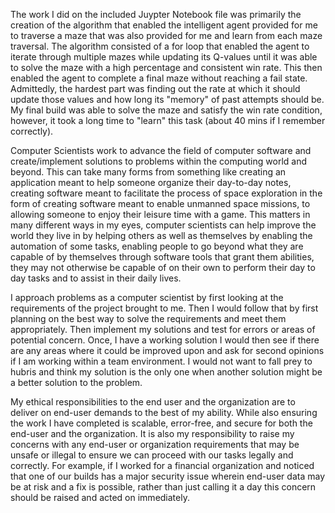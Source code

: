 The work I did on the included Juypter Notebook file was primarily the creation of the algorithm that enabled the intelligent agent provided for me to traverse a maze that was also provided for me and learn from each maze traversal. The algorithm consisted of a for loop that enabled the agent to iterate through multiple mazes while updating its Q-values until it was able to solve the maze with a high percentage and consistent win rate. This then enabled the agent to complete a final maze without reaching a fail state. Admittedly, the hardest part was finding out the rate at which it should update those values and how long its "memory" of past attempts should be. My final build was able to solve the maze and satisfy the win rate condition, however, it took a long time to "learn" this task (about 40 mins if I remember correctly).



Computer Scientists work to advance the field of computer software and create/implement solutions to problems within the computing world and beyond. This can take many forms from something like creating an application meant to help someone organize their day-to-day notes, creating software meant to facilitate the process of space exploration in the form of creating software meant to enable unmanned space missions, to allowing someone to enjoy their leisure time with a game. This matters in many different ways in my eyes, computer scientists can help improve the world they live in by helping others as well as themselves by enabling the automation of some tasks, enabling people to go beyond what they are capable of by themselves through software tools that grant them abilities, they may not otherwise be capable of on their own to perform their day to day tasks and to assist in their daily lives.


I approach problems as a computer scientist by first looking at the requirements of the project brought to me. Then I would follow that by first planning on the best way to solve the requirements and meet them appropriately. Then implement my solutions and test for errors or areas of potential concern. Once, I have a working solution I would then see if there are any areas where it could be improved upon and ask for second opinions if I am working within a team environment. I would not want to fall prey to hubris and think my solution is the only one when another solution might be a better solution to the problem.


My ethical responsibilities to the end user and the organization are to deliver on end-user demands to the best of my ability. While also ensuring the work I have completed is scalable, error-free, and secure for both the end-user and the organization. It is also my responsibility to raise my concerns with any end-user or organization requirements that may be unsafe or illegal to ensure we can proceed with our tasks legally and correctly. For example, if I worked for a financial organization and noticed that one of our builds has a major security issue wherein end-user data may be at risk and a fix is possible, rather than just calling it a day this concern should be raised and acted on immediately.
